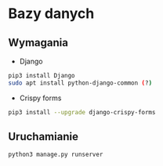 # Bazy danych

## Wymagania

 - Django

```bash
pip3 install Django
sudo apt install python-django-common (?)
```

 - Crispy forms

```bash
pip3 install --upgrade django-crispy-forms
```

## Uruchamianie

```bash
python3 manage.py runserver
```